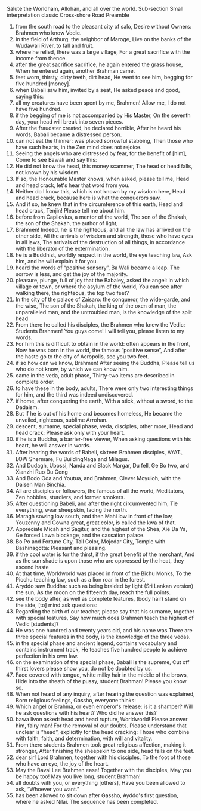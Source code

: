 Salute the Worldham, Allohan, and all over the world.
Sub-section
 Small interpretation classic
 Cross-shore Road
 Preamble
 1. from the south road to the pleasant city of salo,
 Desire without Owners: Brahmen who know Vedic.
 2. in the field of Arthurg, the neighbor of Maroge,
 Live on the banks of the Wudawali River, to fall and fruit.
 3. where he relied, there was a large village,
 For a great sacrifice with the income from thence.
 4. after the great sacrifice sacrifice, he again entered the grass house,
 When he entered again, another Brahman came.
 5. feet worn, thirsty, dirty teeth, dirt head,
 He went to see him, begging for five hundred [money].
 6. when Babali saw him, invited by a seat,
 He asked peace and good, saying this:
 7. all my creatures have been spent by me,
 Brahmen! Allow me, I do not have five hundred.
 8. if the begging of me is not accompanied by His Master,
 On the seventh day, your head will break into seven pieces.
 9. After the fraudster created, he declared horrible,
 After he heard his words, Babali became a distressed person.
 10. can not eat the thinner: was placed sorrowful stabbing,
 Then those who have such hearts, in the Zen mind does not rejoice.
 11. Seeing the angels who are distressed by fear, for the benefit of [him],
 Come to see Bawali and say this:
 12. He did not know the head, this money scammer,
 The head or head falls, not known by his wisdom.
 13. If so, the Honourable Master knows, when asked, please tell me,
 Head and head crack, let's hear that word from you.
 14. Neither do I know this, which is not known by my wisdom here,
 Head and head crack, because here is what the conquerors saw.
 15. And if so, he knew that in the circumference of this earth,
 Head and head crack, Tenjin! Please tell me about him.
 16. before from Capilovius, a mentor of the world,
 The son of the Shakah, the son of the Shakah, the author of light,
 17. Brahmen! Indeed, he is the righteous, and all the law has arrived on the other side,
 All the arrivals of wisdom and strength, those who have eyes in all laws,
 The arrivals of the destruction of all things, in accordance with the liberator of the extermination.
 18. he is a Buddhist, worldly respect in the world, the eye teaching law,
 Ask him, and he will explain it for you.
 19. heard the words of “positive sensory”, Ba Wali became a leap.
 The sorrow is less, and get the joy of the majority.
 20. pleasure, plunge, full of joy that the Babaley, asked the angel:
 in which village or town, or where the asylum of the world,
 You can see after walking there, the righteous, the top two feet?
 21. In the city of the palace of Zaisaro: the conqueror, the wide-garde, and the wise,
 The son of the Shakah, the king of the oxen of man, the unparalleled man, and the untroubled man, is the knowledge of the split head
 22. From there he called his disciples, the Brahmen who knew the Vedic:
 Students Brahmen! You guys come! I will tell you, please listen to my words.
 23. For him this is difficult to obtain in the world: often appears in the front,
 Now he was born in the world, the famous “positive sense”,
 And after the haste go to the city of Acropolis, see you two feet.
 24. if so how can we know, Brahmen! After seeing the Buddha,
 Please tell us who do not know, by which we can know him.
 25. came in the veda, adult phase,
 Thirty-two items are described in complete order.
 26. to have these in the body, adults,
 There were only two interesting things for him, and the third was indeed undiscovered.
 27. if home, after conquering the earth,
 With a stick, without a sword, to the Dadaism.
 28. But if he is out of his home and becomes homeless,
 He became the unveiled, righteous, sublime Arrohan.
 29. descent, surname, special phase, veda, disciples, other more,
 Head and head crack: Please ask only with your heart.
 30. if he is a Buddha, a barrier-free viewer,
 When asking questions with his heart, he will answer in words.
 31. After hearing the words of Babeli, sixteen Brahmen disciples,
 AYAT、LOW Shermare, Fu BuildingNaga and Milagus.
 32. And Dudagh, Ubossi, Nanda and Black Margar,
 Du fell, Ge Bo two, and Xianzhi Ruo Du Geng
 33. And Bodo Oda and Youtua, and Brahmen,
 Clever Moyuloh, with the Daisen Man Binchia.
 34. All are disciples or followers, the famous of all the world,
 Meditators, Zen hobbies, sturdiers, and former smokers.
 35. After questioning Babeli, and after the right circumvented him,
 Tie everything, wear sheepskin, facing the north.
 36. Maragh sowing low south, and then Mahi low in front of the low,
 Youzenny and Gowna great, great color, is called the kwa of that.
 37. Appreciate Micah and Sagitur, and the highest of the Shea,
 Xie Da Ya, Ge forced Lawa blockage, and the cassation palace.
 38. Bo Po and Fortune City, Tail Color, Mojedar City,
 Temple with Bashinagotta: Pleasant and pleasing.
 39. if the cool water is for the thirst, if the great benefit of the merchant,
 And as the sun shade is upon those who are oppressed by the heat, they ascend haste
 40. At that time, Worldworld was placed in front of the Bichu Monks,
 To the Picchu teaching law, such as a lion roar in the forest.
 41. Aryddo saw Buddha: such as being braided by light (Sri Lankan version) the sun,
 As the moon on the fifteenth day, reach the full points.
 42. see the body after, as well as complete features,
 (body hair) stand on the side, [to] mind ask questions:
 43. Regarding the birth of our teacher, please say that his surname, together with special features,
 Say how much does Brahmen teach the highest of Vedic [students]?
 44. He was one hundred and twenty years old, and his name was
 There are three special features in the body, is the knowledge of the three vedas.
 45. in the special phase and ancient legend, contains vocabulary and contains instrument track,
 He teaches five hundred people to achieve perfection in his own law.
 46. on the examination of the special phase, Babali is the supreme,
 Cut off thirst lovers please show you, do not be doubted by us.
 47. Face covered with tongue, white milky hair in the middle of the brows,
 Hide into the sheath of the pussy, student Brahman! Please you know so.
 48. When not heard of any inquiry, after hearing the question was explained,
 Born religious feelings, Gassho, everyone thinks:
 49. Which angel or Brahma, or even emperor's release: is it a shamper?
 Will he ask questions with his heart? Who did he answer this?
 50. bawa livon asked: head and head rupture,
 Worldworld! Please answer him, fairy man! For the removal of our doubts.
 Please understand that unclear is “head”, explicitly for the head cracking:
 Those who combine with faith, faith, and determination, with will and vitality.
 52. From there students Brahmen took great religious affection, making it stronger,
 After finishing the sheepskin to one side, head falls on the feet.
 5. dear sir! Lord Brahmen, together with his disciples,
 To the foot of those who have an eye, the joy of the heart.
 54. May the Baval Lee Brahmen ease! Together with the disciples,
 May you be happy too! May you live long, student Brahman!
 55. all doubts with you, or everything [others],
 Have you been allowed to ask, “Whoever you want.”
 56. has been allowed to sit down after Gassho,
 Ayddo's first question, where he asked Nilai.
 The sequence has been completed.